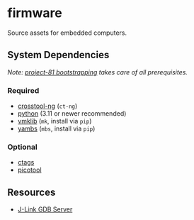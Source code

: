 # firmware

Source assets for embedded computers.

## System Dependencies

*Note:
[project-81 bootstrapping](https://github.com/project-81/workspace/blob/master/md/cloning-repositories.md)
takes care of all prerequisites.*

### Required

* [crosstool-ng](https://crosstool-ng.github.io/) (`ct-ng`)
* [python](https://github.com/python/cpython) (3.11 or newer recommended)
* [vmklib](https://github.com/vkottler/vmklib) (`mk`, install via `pip`)
* [yambs](https://github.com/vkottler/yambs) (`mbs`, install via `pip`)

### Optional

* [ctags](https://github.com/universal-ctags/ctags)
* [picotool](https://github.com/raspberrypi/picotool)

## Resources

* [J-Link GDB Server](https://wiki.segger.com/J-Link_GDB_Server)
